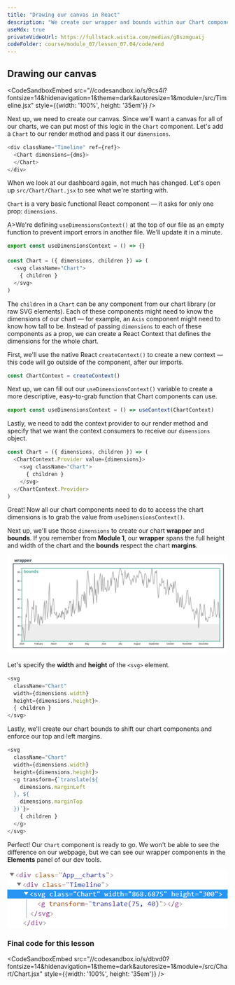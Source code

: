 ```yaml
---
title: "Drawing our canvas in React"
description: "We create our wrapper and bounds within our Chart component to prevent from having to repeat ourselves for every chart we create."
useMdx: true
privateVideoUrl: https://fullstack.wistia.com/medias/g8szmguaij
codeFolder: course/module_07/lesson_07.04/code/end
---
```


## Drawing our canvas

<CodeSandboxEmbed
  src="//codesandbox.io/s/9cs4i?fontsize=14&hidenavigation=1&theme=dark&autoresize=1&module=/src/Timeline.jsx"
  style={{width: '100%', height: '35em'}}
/>

Next up, we need to create our canvas. Since we'll want a canvas for all of our charts, we can put most of this logic in the `Chart` component. Let's add a `Chart` to our render method and pass it our `dimensions`.

```javascript
<div className="Timeline" ref={ref}>
  <Chart dimensions={dms}>
  </Chart>
</div>
```

When we look at our dashboard again, not much has changed. Let's open up `src/Chart/Chart.jsx` to see what we're starting with.

`Chart` is a very basic functional React component — it asks for only one prop: `dimensions`.

A>We're defining `useDimensionsContext()` at the top of our file as an empty function to prevent import errors in another file. We'll update it in a minute.

```javascript
export const useDimensionsContext = () => {}

const Chart = ({ dimensions, children }) => (
  <svg className="Chart">
    { children }
  </svg>
)
```

The `children` in a `Chart` can be any component from our chart library (or raw SVG elements). Each of these components might need to know the dimensions of our chart — for example, an `Axis` component might need to know how tall to be. Instead of passing `dimensions` to each of these components as a prop, we can create a React Context that defines the dimensions for the whole chart.

First, we'll use the native React `createContext()` to create a new context — this code will go outside of the component, after our imports.

```javascript
const ChartContext = createContext()
```

Next up, we can fill out our `useDimensionsContext()` variable to create a more descriptive, easy-to-grab function that Chart components can use.

```javascript
export const useDimensionsContext = () => useContext(ChartContext)
```

Lastly, we need to add the context provider to our render method and specify that we want the context consumers to receive our `dimensions` object.

```javascript
const Chart = ({ dimensions, children }) => (
  <ChartContext.Provider value={dimensions}>
    <svg className="Chart">
      { children }
    </svg>
  </ChartContext.Provider>
)
```

Great! Now all our chart components need to do to access the chart dimensions is to grab the value from `useDimensionsContext()`.

Next up, we'll use those `dimensions` to create our chart **wrapper** and **bounds**. If you remember from **Module 1**, our **wrapper** spans the full height and width of the chart and the **bounds** respect the chart **margins**.

![Chart dimensions](./public/images/1-making-your-first-chart/terminology.png)

Let's specify the **width** and **height** of the `<svg>` element.

```javascript
<svg
  className="Chart"
  width={dimensions.width}
  height={dimensions.height}>
  { children }
</svg>
```

Lastly, we'll create our chart bounds to shift our chart components and enforce our top and left margins.

```javascript
<svg
  className="Chart"
  width={dimensions.width}
  height={dimensions.height}>
  <g transform={`translate(${
    dimensions.marginLeft
  }, ${
    dimensions.marginTop
  })`}>
    { children }
  </g>
</svg>
```

Perfect! Our `Chart` component is ready to go. We won't be able to see the difference on our webpage, but we can see our wrapper components in the **Elements** panel of our dev tools.

![Chart elements](./public/images/13-using-d3-with-react-js/react-Chart.png)

### Final code for this lesson

<CodeSandboxEmbed
  src="//codesandbox.io/s/dbvd0?fontsize=14&hidenavigation=1&theme=dark&autoresize=1&module=/src/Chart/Chart.jsx"
  style={{width: '100%', height: '35em'}}
/>
